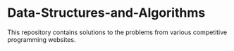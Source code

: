 # Data-Structures-and-Algorithms
This repository contains solutions to the problems from various competitive programming websites.
